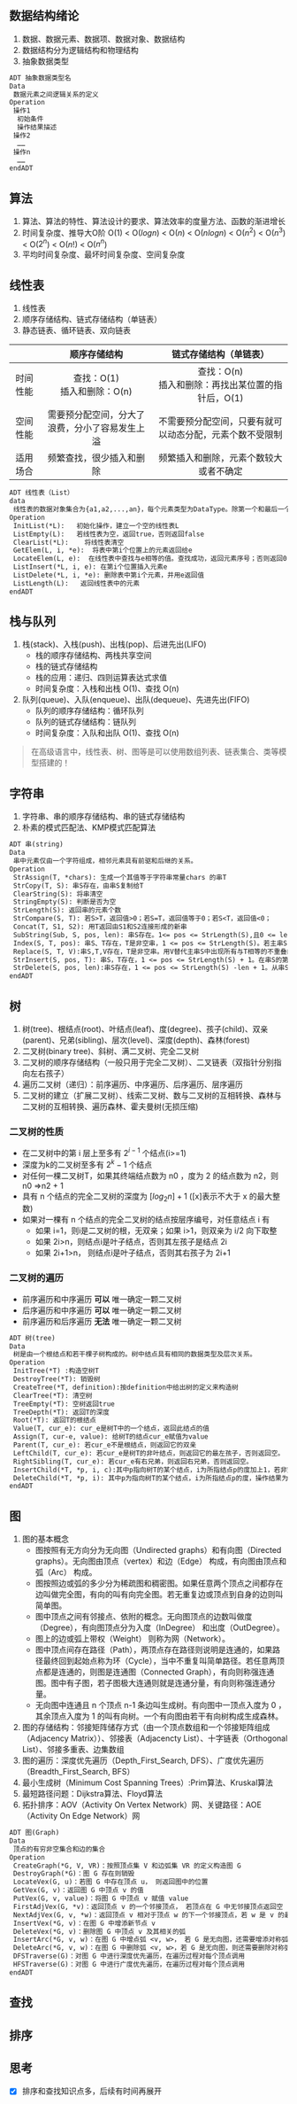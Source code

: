 ## 数据结构绪论

1. 数据、数据元素、数据项、数据对象、数据结构
2. 数据结构分为逻辑结构和物理结构
3. 抽象数据类型

``` markdown
ADT 抽象数据类型名
Data 
 数据元素之间逻辑关系的定义
Operation
 操作1
  初始条件
  操作结果描述
 操作2
  ……
 操作n
  ……
endADT
```

## 算法

1. 算法、算法的特性、算法设计的要求、算法效率的度量方法、函数的渐进增长
2. 时间复杂度、推导大O阶
O($1$) < O($logn$) < O($n$) < O($nlogn$) < O($n^2$) < O($n^3$) < O($2^n$) < O($n!$) < O($n^n$)
3. 平均时间复杂度、最坏时间复杂度、空间复杂度

## 线性表

1. 线性表
2. 顺序存储结构、链式存储结构（单链表）
3. 静态链表、循环链表、双向链表

| | 顺序存储结构 | 链式存储结构（单链表） |
|:---:|:---:|:---:|
| 时间性能 | 查找：O(1)<br>插入和删除：O(n) | 查找：O(n)<br>插入和删除：再找出某位置的指针后，O(1) |
| 空间性能 | 需要预分配空间，分大了浪费，分小了容易发生上溢 | 不需要预分配空间，只要有就可以动态分配，元素个数不受限制 |
| 适用场合 | 频繁查找，很少插入和删除 | 频繁插入和删除，元素个数较大或者不确定 |

``` markdown
ADT 线性表（List）
data 
 线性表的数据对象集合为{a1,a2,...,an}，每个元素类型为DataType。除第一个和最后一个元素之外，每个元素都有一个直接前驱元素和直接后继元素。数据元素之间是一对一的关系。
Operation
 InitList(*L):   初始化操作，建立一个空的线性表L
 ListEmpty(L):   若线性表为空，返回true，否则返回false
 ClearList(*L):    将线性表清空
 GetElem(L, i, *e):  将表中第i个位置上的元素返回给e
 LocateElem(L, e):  在线性表中查找与e相等的值。查找成功，返回元素序号；否则返回0
 ListInsert(*L, i, e): 在第i个位置插入元素e
 ListDelete(*L, i, *e): 删除表中第i个元素，并用e返回值
 ListLength(L):   返回线性表中的元素
endADT
```

## 栈与队列

1. 栈(stack)、入栈(push)、出栈(pop)、后进先出(LIFO)
   - 栈的顺序存储结构、两栈共享空间
   - 栈的链式存储结构
   - 栈的应用：递归、四则运算表达式求值
   - 时间复杂度：入栈和出栈 O(1)、查找 O(n)
2. 队列(queue)、入队(enqueue)、出队(dequeue)、先进先出(FIFO)
   - 队列的顺序存储结构：循环队列
   - 队列的链式存储结构：链队列
   - 时间复杂度：入队和出队 O(1)、查找 O(n)

> 在高级语言中，线性表、树、图等是可以使用数组列表、链表集合、类等模型搭建的！

## 字符串

1. 字符串、串的顺序存储结构、串的链式存储结构
2. 朴素的模式匹配法、KMP模式匹配算法

``` markdown
ADT 串(string)
Data 
 串中元素仅由一个字符组成，相邻元素具有前驱和后继的关系。
Operation 
 StrAssign(T, *chars): 生成一个其值等于字符串常量chars 的串T
 StrCopy(T, S): 串S存在，由串S复制给T
 ClearString(S): 将串清空
 StringEmpty(S): 判断是否为空
 StrLength(S): 返回串的元素个数
 StrCompare(S, T): 若S>T，返回值>0；若S=T，返回值等于0；若S<T，返回值<0；
 Concat(T, S1, S2): 用T返回由S1和S2连接形成的新串
 SubString(Sub, S, pos, len): 串S存在。1<= pos <= StrLength(S),且0 <= len <= StrLength(S) - pos + 1,用Sub返回串S的第pos个字符起长度为len的子串
 Index(S, T, pos): 串S、T存在，T是非空串，1 <= pos <= StrLength(S)。若主串S中存在和串T值相同的子串，则返回它在主串S中第pos个字符出现之后第一次出现的位置，否则返回0
 Replace(S, T, V):串S,T,V存在，T是非空串。用V替代主串S中出现所有与T相等的不重叠的子串
 StrInsert(S, pos, T): 串S，T存在，1 <= pos <= StrLength(S) + 1。在串S的第pos个字符前插入串T
 StrDelete(S, pos, len):串S存在，1 <= pos <= StrLength(S) -len + 1。从串S中删除第pos个字符起长度为len的子串
endADT
```

## 树

1. 树(tree)、根结点(root)、叶结点(leaf)、度(degree)、孩子(child)、双亲(parent)、兄弟(sibling)、层次(level)、深度(depth)、森林(forest)
2. 二叉树(binary tree)、斜树、满二叉树、完全二叉树
3. 二叉树的顺序存储结构（一般只用于完全二叉树）、二叉链表（双指针分别指向左右孩子）
4. 遍历二叉树（递归）：前序遍历、中序遍历、后序遍历、层序遍历
5. 二叉树的建立（扩展二叉树）、线索二叉树、数与二叉树的互相转换、森林与二叉树的互相转换、遍历森林、霍夫曼树(无损压缩)

### 二叉树的性质

- 在二叉树中的第 i 层上至多有 $2^{i-1}$ 个结点(i>=1)
- 深度为k的二叉树至多有 $2^k-1$ 个结点
- 对任何一棵二叉树T，如果其终端结点数为 n0 ，度为 2 的结点数为 n2，则 n0 =>n2 + 1
- 具有 n 个结点的完全二叉树的深度为 $[log_2n]+1$ ([x]表示不大于 x 的最大整数)
- 如果对一棵有 n 个结点的完全二叉树的结点按层序编号，对任意结点 i 有
  - 如果 i=1，则i是二叉树的根，无双亲；如果 i>1，则双亲为 i/2 向下取整
  - 如果 2i>n，则结点i是叶子结点，否则其左孩子是结点 2i
  - 如果 2i+1>n， 则结点i是叶子结点，否则其右孩子为 2i+1

### 二叉树的遍历

- 前序遍历和中序遍历 **可以** 唯一确定一颗二叉树
- 后序遍历和中序遍历 **可以** 唯一确定一颗二叉树  
- 前序遍历和后序遍历 **无法** 唯一确定一颗二叉树

``` markdown
ADT 树(tree)
Data 
 树是由一个根结点和若干棵子树构成的。树中结点具有相同的数据类型及层次关系。
Operation
 InitTree(*T) :构造空树T
 DestroyTree(*T): 销毁树
 CreateTree(*T, definition):按definition中给出树的定义来构造树
 ClearTree(*T): 清空树
 TreeEmpty(*T): 空树返回true
 TreeDepth(*T): 返回T的深度
 Root(*T): 返回T的根结点
 Value(T, cur_e): cur_e是树T中的一个结点，返回此结点的值
 Assign(T, cur-e, value): 给树T的结点cur_e赋值为value
 Parent(T, cur_e): 若cur_e不是根结点，则返回它的双亲
 LeftChild(T, cur_e): 若cur_e是树T的非叶结点，则返回它的最左孩子，否则返回空。
 RightSibling(T, cur_e): 若cur_e有右兄弟，则返回右兄弟，否则返回空。
 InsertChild(*T, *p, i, c):其中p指向树T的某个结点，i为所指结点p的度加上1，若非空树c与T不相交，操作结果为插入c为树T中p指向结点的第i棵子树。
 DeleteChild(*T, *p, i): 其中p为指向树T的某个结点，i为所指结点p的度，操作结果为删除T中P所指向结点的第i棵子树。
endADT
```

## 图

1. 图的基本概念
   - 图按照有无方向分为无向图（Undirected graphs）和有向图（Directed graphs）。无向图由顶点（vertex）和边（Edge） 构成，有向图由顶点和弧（Arc） 构成。
   - 图按照边或弧的多少分为稀疏图和稠密图。如果任意两个顶点之间都存在边叫做完全图，有向的叫有向完全图。若无重复边或顶点到自身的边则叫简单图。
   - 图中顶点之间有邻接点、依附的概念。无向图顶点的边数叫做度（Degree），有向图顶点分为入度（InDegree） 和出度（OutDegree）。
   - 图上的边或弧上带权（Weight） 则称为网（Network）。
   - 图中顶点间存在路径（Path），两顶点存在路径则说明是连通的，如果路径最终回到起始点称为环（Cycle），当中不重复叫简单路径。若任意两顶点都是连通的，则图是连通图（Connected Graph），有向则称强连通图。图中有子图，若子图极大连通则就是连通分量，有向则称强连通分量。
   - 无向图中连通且 n 个顶点 n-1 条边叫生成树。有向图中一顶点入度为 0 ，其余顶点入度为 1 的叫有向树。一个有向图由若干有向树构成生成森林。
2. 图的存储结构：邻接矩阵储存方式（由一个顶点数组和一个邻接矩阵组成（Adjacency Matrix））、邻接表（Adjacencty List）、十字链表（Orthogonal List）、邻接多重表、边集数组
3. 图的遍历：深度优先遍历（Depth_First_Search, DFS）、广度优先遍历（Breadth_First_Search, BFS）
4. 最小生成树（Minimum Cost Spanning Trees）:Prim算法、Kruskal算法
5. 最短路径问题：Dijkstra算法、Floyd算法
6. 拓扑排序：AOV（Activity On Vertex Network）网、关键路径：AOE（Activity On Edge Network）网

``` markdown
ADT 图(Graph)
Data
 顶点的有穷非空集合和边的集合
Operation
 CreateGraph(*G, V, VR)：按照顶点集 V 和边弧集 VR 的定义构造图 G
 DestroyGraph(*G)：图 G 存在则销毁
 LocateVex(G, u)：若图 G 中存在顶点 u， 则返回图中的位置
 GetVex(G, v)：返回图 G 中顶点 v 的值
 PutVex(G, v, value)：将图 G 中顶点 v 赋值 value
 FirstAdjVex(G, *v)：返回顶点 v 的一个邻接顶点， 若顶点在 G 中无邻接顶点返回空
 NextAdjVex(G, v, *w)：返回顶点 v 相对于顶点 w 的下一个邻接顶点，若 w 是 v 的最后一个邻接点则返回空
 InsertVex(*G, v)：在图 G 中增添新节点 v
 DeleteVex(*G, v)：删除图 G 中顶点 v 及其相关的弧
 InsertArc(*G, v, w)：在图 G 中增点弧 <v, w>， 若 G 是无向图，还需要增添对称弧 <w, v>。
 DeleteArc(*G, v, w)：在图 G 中删除弧 <v, w>，若 G 是无向图，则还需要删除对称弧 <w, v>。
 DFSTraverse(G)：对图 G 中进行深度优先遍历，在遍历过程对每个顶点调用
 HFSTraverse(G)：对图 G 中进行广度优先遍历，在遍历过程对每个顶点调用
endADT

```

## 查找

## 排序

## 思考

- [x] 排序和查找知识点多，后续有时间再展开


